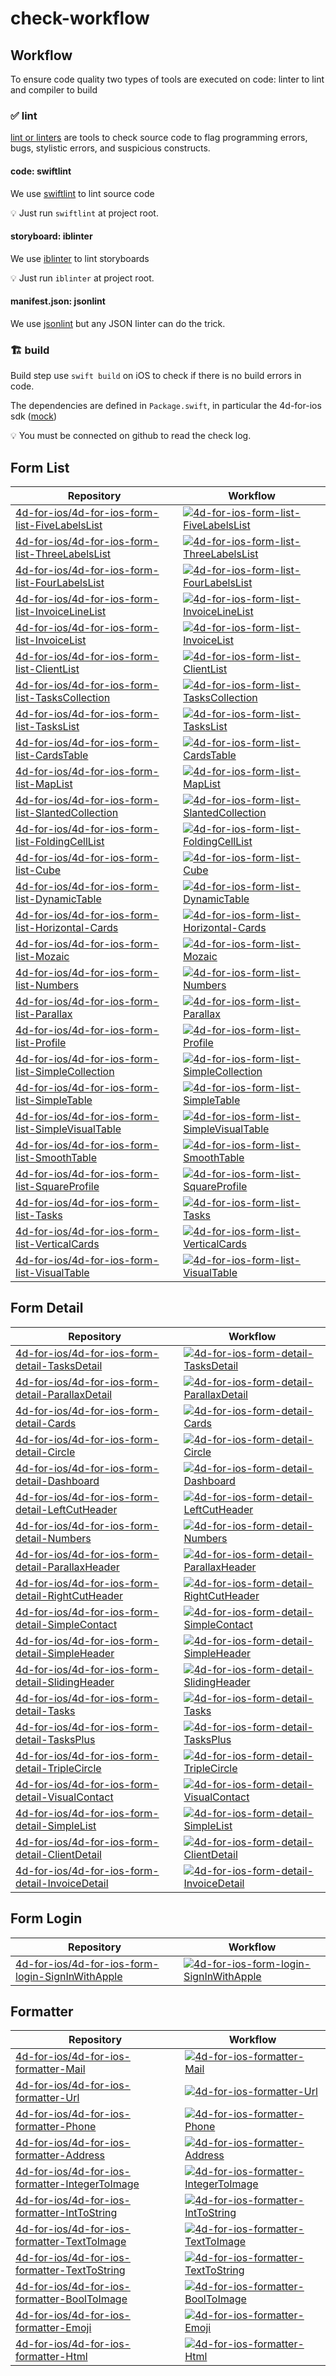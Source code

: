 # check-workflow

## Workflow

To ensure code quality two types of tools are executed on code: linter to lint and compiler to build

### ✅ lint

[lint or linters](https://en.wikipedia.org/wiki/Lint_(software)) are tools to check source code to flag programming errors, bugs, stylistic errors, and suspicious constructs.

#### code: swiftlint

We use [swiftlint](https://github.com/realm/SwiftLint) to lint source code

💡 Just run `swiftlint` at project root.

#### storyboard: iblinter

We use [iblinter](https://github.com/IBDecodable/IBLinter) to lint storyboards

💡 Just run `iblinter` at project root.

#### manifest.json: jsonlint

We use [jsonlint](https://github.com/zaach/jsonlint) but any JSON linter can do the trick.

### 🏗️ build

Build step use `swift build` on iOS to check if there is no build errors in code.

The dependencies are defined in `Package.swift`, in particular the 4d-for-ios sdk ([mock](https://github.com/4d-for-ios/QMobileUI))


💡 You must be connected on github to read the check log.

## Form List
 | Repository | Workflow |
 | ---------- | -------- |
 |[4d-for-ios/4d-for-ios-form-list-FiveLabelsList](https://github.com/4d-for-ios/4d-for-ios-form-list-FiveLabelsList) | [![4d-for-ios-form-list-FiveLabelsList](https://github.com/4d-for-ios/4d-for-ios-form-list-FiveLabelsList/workflows/check/badge.svg)](https://github.com/4d-for-ios/4d-for-ios-form-list-FiveLabelsList/actions?workflow=check)|
|[4d-for-ios/4d-for-ios-form-list-ThreeLabelsList](https://github.com/4d-for-ios/4d-for-ios-form-list-ThreeLabelsList) | [![4d-for-ios-form-list-ThreeLabelsList](https://github.com/4d-for-ios/4d-for-ios-form-list-ThreeLabelsList/workflows/check/badge.svg)](https://github.com/4d-for-ios/4d-for-ios-form-list-ThreeLabelsList/actions?workflow=check)|
|[4d-for-ios/4d-for-ios-form-list-FourLabelsList](https://github.com/4d-for-ios/4d-for-ios-form-list-FourLabelsList) | [![4d-for-ios-form-list-FourLabelsList](https://github.com/4d-for-ios/4d-for-ios-form-list-FourLabelsList/workflows/check/badge.svg)](https://github.com/4d-for-ios/4d-for-ios-form-list-FourLabelsList/actions?workflow=check)|
  |[4d-for-ios/4d-for-ios-form-list-InvoiceLineList](https://github.com/4d-for-ios/4d-for-ios-form-list-InvoiceLineList) | [![4d-for-ios-form-list-InvoiceLineList](https://github.com/4d-for-ios/4d-for-ios-form-list-InvoiceLineList/workflows/check/badge.svg)](https://github.com/4d-for-ios/4d-for-ios-form-list-InvoiceLineList/actions?workflow=check)|
  |[4d-for-ios/4d-for-ios-form-list-InvoiceList](https://github.com/4d-for-ios/4d-for-ios-form-list-InvoiceList) | [![4d-for-ios-form-list-InvoiceList](https://github.com/4d-for-ios/4d-for-ios-form-list-InvoiceList/workflows/check/badge.svg)](https://github.com/4d-for-ios/4d-for-ios-form-list-InvoiceList/actions?workflow=check)|
 |[4d-for-ios/4d-for-ios-form-list-ClientList](https://github.com/4d-for-ios/4d-for-ios-form-list-ClientList) | [![4d-for-ios-form-list-ClientList](https://github.com/4d-for-ios/4d-for-ios-form-list-ClientList/workflows/check/badge.svg)](https://github.com/4d-for-ios/4d-for-ios-form-list-ClientList/actions?workflow=check)|
 |[4d-for-ios/4d-for-ios-form-list-TasksCollection](https://github.com/4d-for-ios/4d-for-ios-form-list-TasksCollection) | [![4d-for-ios-form-list-TasksCollection](https://github.com/4d-for-ios/4d-for-ios-form-list-TasksCollection/workflows/check/badge.svg)](https://github.com/4d-for-ios/4d-for-ios-form-list-TasksCollection/actions?workflow=check)|
 |[4d-for-ios/4d-for-ios-form-list-TasksList](https://github.com/4d-for-ios/4d-for-ios-form-list-TasksList) | [![4d-for-ios-form-list-TasksList](https://github.com/4d-for-ios/4d-for-ios-form-list-TasksList/workflows/check/badge.svg)](https://github.com/4d-for-ios/4d-for-ios-form-list-TasksList/actions?workflow=check)|
 |[4d-for-ios/4d-for-ios-form-list-CardsTable](https://github.com/4d-for-ios/4d-for-ios-form-list-CardsTable) | [![4d-for-ios-form-list-CardsTable](https://github.com/4d-for-ios/4d-for-ios-form-list-CardsTable/workflows/check/badge.svg)](https://github.com/4d-for-ios/4d-for-ios-form-list-CardsTable/actions?workflow=check)|
 |[4d-for-ios/4d-for-ios-form-list-MapList](https://github.com/4d-for-ios/4d-for-ios-form-list-MapList) | [![4d-for-ios-form-list-MapList](https://github.com/4d-for-ios/4d-for-ios-form-list-MapList/workflows/check/badge.svg)](https://github.com/4d-for-ios/4d-for-ios-form-list-MapList/actions?workflow=check)|
 |[4d-for-ios/4d-for-ios-form-list-SlantedCollection](https://github.com/4d-for-ios/4d-for-ios-form-list-SlantedCollection) | [![4d-for-ios-form-list-SlantedCollection](https://github.com/4d-for-ios/4d-for-ios-form-list-SlantedCollection/workflows/check/badge.svg)](https://github.com/4d-for-ios/4d-for-ios-form-list-SlantedCollection/actions?workflow=check)|
 |[4d-for-ios/4d-for-ios-form-list-FoldingCellList](https://github.com/4d-for-ios/4d-for-ios-form-list-FoldingCellList) | [![4d-for-ios-form-list-FoldingCellList](https://github.com/4d-for-ios/4d-for-ios-form-list-FoldingCellList/workflows/check/badge.svg)](https://github.com/4d-for-ios/4d-for-ios-form-list-FoldingCellList/actions?workflow=check)|
 |[4d-for-ios/4d-for-ios-form-list-Cube](https://github.com/4d-for-ios/4d-for-ios-form-list-Cube) | [![4d-for-ios-form-list-Cube](https://github.com/4d-for-ios/4d-for-ios-form-list-Cube/workflows/check/badge.svg)](https://github.com/4d-for-ios/4d-for-ios-form-list-Cube/actions?workflow=check)|
 |[4d-for-ios/4d-for-ios-form-list-DynamicTable](https://github.com/4d-for-ios/4d-for-ios-form-list-DynamicTable) | [![4d-for-ios-form-list-DynamicTable](https://github.com/4d-for-ios/4d-for-ios-form-list-DynamicTable/workflows/check/badge.svg)](https://github.com/4d-for-ios/4d-for-ios-form-list-DynamicTable/actions?workflow=check)|
 |[4d-for-ios/4d-for-ios-form-list-Horizontal-Cards](https://github.com/4d-for-ios/4d-for-ios-form-list-Horizontal-Cards) | [![4d-for-ios-form-list-Horizontal-Cards](https://github.com/4d-for-ios/4d-for-ios-form-list-Horizontal-Cards/workflows/check/badge.svg)](https://github.com/4d-for-ios/4d-for-ios-form-list-Horizontal-Cards/actions?workflow=check)|
 |[4d-for-ios/4d-for-ios-form-list-Mozaic](https://github.com/4d-for-ios/4d-for-ios-form-list-Mozaic) | [![4d-for-ios-form-list-Mozaic](https://github.com/4d-for-ios/4d-for-ios-form-list-Mozaic/workflows/check/badge.svg)](https://github.com/4d-for-ios/4d-for-ios-form-list-Mozaic/actions?workflow=check)|
 |[4d-for-ios/4d-for-ios-form-list-Numbers](https://github.com/4d-for-ios/4d-for-ios-form-list-Numbers) | [![4d-for-ios-form-list-Numbers](https://github.com/4d-for-ios/4d-for-ios-form-list-Numbers/workflows/check/badge.svg)](https://github.com/4d-for-ios/4d-for-ios-form-list-Numbers/actions?workflow=check)|
 |[4d-for-ios/4d-for-ios-form-list-Parallax](https://github.com/4d-for-ios/4d-for-ios-form-list-Parallax) | [![4d-for-ios-form-list-Parallax](https://github.com/4d-for-ios/4d-for-ios-form-list-Parallax/workflows/check/badge.svg)](https://github.com/4d-for-ios/4d-for-ios-form-list-Parallax/actions?workflow=check)|
 |[4d-for-ios/4d-for-ios-form-list-Profile](https://github.com/4d-for-ios/4d-for-ios-form-list-Profile) | [![4d-for-ios-form-list-Profile](https://github.com/4d-for-ios/4d-for-ios-form-list-Profile/workflows/check/badge.svg)](https://github.com/4d-for-ios/4d-for-ios-form-list-Profile/actions?workflow=check)|
 |[4d-for-ios/4d-for-ios-form-list-SimpleCollection](https://github.com/4d-for-ios/4d-for-ios-form-list-SimpleCollection) | [![4d-for-ios-form-list-SimpleCollection](https://github.com/4d-for-ios/4d-for-ios-form-list-SimpleCollection/workflows/check/badge.svg)](https://github.com/4d-for-ios/4d-for-ios-form-list-SimpleCollection/actions?workflow=check)|
 |[4d-for-ios/4d-for-ios-form-list-SimpleTable](https://github.com/4d-for-ios/4d-for-ios-form-list-SimpleTable) | [![4d-for-ios-form-list-SimpleTable](https://github.com/4d-for-ios/4d-for-ios-form-list-SimpleTable/workflows/check/badge.svg)](https://github.com/4d-for-ios/4d-for-ios-form-list-SimpleTable/actions?workflow=check)|
 |[4d-for-ios/4d-for-ios-form-list-SimpleVisualTable](https://github.com/4d-for-ios/4d-for-ios-form-list-SimpleVisualTable) | [![4d-for-ios-form-list-SimpleVisualTable](https://github.com/4d-for-ios/4d-for-ios-form-list-SimpleVisualTable/workflows/check/badge.svg)](https://github.com/4d-for-ios/4d-for-ios-form-list-SimpleVisualTable/actions?workflow=check)|
 |[4d-for-ios/4d-for-ios-form-list-SmoothTable](https://github.com/4d-for-ios/4d-for-ios-form-list-SmoothTable) | [![4d-for-ios-form-list-SmoothTable](https://github.com/4d-for-ios/4d-for-ios-form-list-SmoothTable/workflows/check/badge.svg)](https://github.com/4d-for-ios/4d-for-ios-form-list-SmoothTable/actions?workflow=check)|
 |[4d-for-ios/4d-for-ios-form-list-SquareProfile](https://github.com/4d-for-ios/4d-for-ios-form-list-SquareProfile) | [![4d-for-ios-form-list-SquareProfile](https://github.com/4d-for-ios/4d-for-ios-form-list-SquareProfile/workflows/check/badge.svg)](https://github.com/4d-for-ios/4d-for-ios-form-list-SquareProfile/actions?workflow=check)|
 |[4d-for-ios/4d-for-ios-form-list-Tasks](https://github.com/4d-for-ios/4d-for-ios-form-list-Tasks) | [![4d-for-ios-form-list-Tasks](https://github.com/4d-for-ios/4d-for-ios-form-list-Tasks/workflows/check/badge.svg)](https://github.com/4d-for-ios/4d-for-ios-form-list-Tasks/actions?workflow=check)|
 |[4d-for-ios/4d-for-ios-form-list-VerticalCards](https://github.com/4d-for-ios/4d-for-ios-form-list-VerticalCards) | [![4d-for-ios-form-list-VerticalCards](https://github.com/4d-for-ios/4d-for-ios-form-list-VerticalCards/workflows/check/badge.svg)](https://github.com/4d-for-ios/4d-for-ios-form-list-VerticalCards/actions?workflow=check)|
 |[4d-for-ios/4d-for-ios-form-list-VisualTable](https://github.com/4d-for-ios/4d-for-ios-form-list-VisualTable) | [![4d-for-ios-form-list-VisualTable](https://github.com/4d-for-ios/4d-for-ios-form-list-VisualTable/workflows/check/badge.svg)](https://github.com/4d-for-ios/4d-for-ios-form-list-VisualTable/actions?workflow=check)|
## Form Detail
 | Repository | Workflow |
 | ---------- | -------- |
 |[4d-for-ios/4d-for-ios-form-detail-TasksDetail](https://github.com/4d-for-ios/4d-for-ios-form-detail-TasksDetail) | [![4d-for-ios-form-detail-TasksDetail](https://github.com/4d-for-ios/4d-for-ios-form-detail-TasksDetail/workflows/check/badge.svg)](https://github.com/4d-for-ios/4d-for-ios-form-detail-TasksDetail/actions?workflow=check)|
 |[4d-for-ios/4d-for-ios-form-detail-ParallaxDetail](https://github.com/4d-for-ios/4d-for-ios-form-detail-ParallaxDetail) | [![4d-for-ios-form-detail-ParallaxDetail](https://github.com/4d-for-ios/4d-for-ios-form-detail-ParallaxDetail/workflows/check/badge.svg)](https://github.com/4d-for-ios/4d-for-ios-form-detail-ParallaxDetail/actions?workflow=check)|
 |[4d-for-ios/4d-for-ios-form-detail-Cards](https://github.com/4d-for-ios/4d-for-ios-form-detail-Cards) | [![4d-for-ios-form-detail-Cards](https://github.com/4d-for-ios/4d-for-ios-form-detail-Cards/workflows/check/badge.svg)](https://github.com/4d-for-ios/4d-for-ios-form-detail-Cards/actions?workflow=check)|
 |[4d-for-ios/4d-for-ios-form-detail-Circle](https://github.com/4d-for-ios/4d-for-ios-form-detail-Circle) | [![4d-for-ios-form-detail-Circle](https://github.com/4d-for-ios/4d-for-ios-form-detail-Circle/workflows/check/badge.svg)](https://github.com/4d-for-ios/4d-for-ios-form-detail-Circle/actions?workflow=check)|
 |[4d-for-ios/4d-for-ios-form-detail-Dashboard](https://github.com/4d-for-ios/4d-for-ios-form-detail-Dashboard) | [![4d-for-ios-form-detail-Dashboard](https://github.com/4d-for-ios/4d-for-ios-form-detail-Dashboard/workflows/check/badge.svg)](https://github.com/4d-for-ios/4d-for-ios-form-detail-Dashboard/actions?workflow=check)|
 |[4d-for-ios/4d-for-ios-form-detail-LeftCutHeader](https://github.com/4d-for-ios/4d-for-ios-form-detail-LeftCutHeader) | [![4d-for-ios-form-detail-LeftCutHeader](https://github.com/4d-for-ios/4d-for-ios-form-detail-LeftCutHeader/workflows/check/badge.svg)](https://github.com/4d-for-ios/4d-for-ios-form-detail-LeftCutHeader/actions?workflow=check)|
 |[4d-for-ios/4d-for-ios-form-detail-Numbers](https://github.com/4d-for-ios/4d-for-ios-form-detail-Numbers) | [![4d-for-ios-form-detail-Numbers](https://github.com/4d-for-ios/4d-for-ios-form-detail-Numbers/workflows/check/badge.svg)](https://github.com/4d-for-ios/4d-for-ios-form-detail-Numbers/actions?workflow=check)|
 |[4d-for-ios/4d-for-ios-form-detail-ParallaxHeader](https://github.com/4d-for-ios/4d-for-ios-form-detail-ParallaxHeader) | [![4d-for-ios-form-detail-ParallaxHeader](https://github.com/4d-for-ios/4d-for-ios-form-detail-ParallaxHeader/workflows/check/badge.svg)](https://github.com/4d-for-ios/4d-for-ios-form-detail-ParallaxHeader/actions?workflow=check)|
 |[4d-for-ios/4d-for-ios-form-detail-RightCutHeader](https://github.com/4d-for-ios/4d-for-ios-form-detail-RightCutHeader) | [![4d-for-ios-form-detail-RightCutHeader](https://github.com/4d-for-ios/4d-for-ios-form-detail-RightCutHeader/workflows/check/badge.svg)](https://github.com/4d-for-ios/4d-for-ios-form-detail-RightCutHeader/actions?workflow=check)|
 |[4d-for-ios/4d-for-ios-form-detail-SimpleContact](https://github.com/4d-for-ios/4d-for-ios-form-detail-SimpleContact) | [![4d-for-ios-form-detail-SimpleContact](https://github.com/4d-for-ios/4d-for-ios-form-detail-SimpleContact/workflows/check/badge.svg)](https://github.com/4d-for-ios/4d-for-ios-form-detail-SimpleContact/actions?workflow=check)|
 |[4d-for-ios/4d-for-ios-form-detail-SimpleHeader](https://github.com/4d-for-ios/4d-for-ios-form-detail-SimpleHeader) | [![4d-for-ios-form-detail-SimpleHeader](https://github.com/4d-for-ios/4d-for-ios-form-detail-SimpleHeader/workflows/check/badge.svg)](https://github.com/4d-for-ios/4d-for-ios-form-detail-SimpleHeader/actions?workflow=check)|
 |[4d-for-ios/4d-for-ios-form-detail-SlidingHeader](https://github.com/4d-for-ios/4d-for-ios-form-detail-SlidingHeader) | [![4d-for-ios-form-detail-SlidingHeader](https://github.com/4d-for-ios/4d-for-ios-form-detail-SlidingHeader/workflows/check/badge.svg)](https://github.com/4d-for-ios/4d-for-ios-form-detail-SlidingHeader/actions?workflow=check)|
 |[4d-for-ios/4d-for-ios-form-detail-Tasks](https://github.com/4d-for-ios/4d-for-ios-form-detail-Tasks) | [![4d-for-ios-form-detail-Tasks](https://github.com/4d-for-ios/4d-for-ios-form-detail-Tasks/workflows/check/badge.svg)](https://github.com/4d-for-ios/4d-for-ios-form-detail-Tasks/actions?workflow=check)|
 |[4d-for-ios/4d-for-ios-form-detail-TasksPlus](https://github.com/4d-for-ios/4d-for-ios-form-detail-TasksPlus) | [![4d-for-ios-form-detail-TasksPlus](https://github.com/4d-for-ios/4d-for-ios-form-detail-TasksPlus/workflows/check/badge.svg)](https://github.com/4d-for-ios/4d-for-ios-form-detail-TasksPlus/actions?workflow=check)|
 |[4d-for-ios/4d-for-ios-form-detail-TripleCircle](https://github.com/4d-for-ios/4d-for-ios-form-detail-TripleCircle) | [![4d-for-ios-form-detail-TripleCircle](https://github.com/4d-for-ios/4d-for-ios-form-detail-TripleCircle/workflows/check/badge.svg)](https://github.com/4d-for-ios/4d-for-ios-form-detail-TripleCircle/actions?workflow=check)|
 |[4d-for-ios/4d-for-ios-form-detail-VisualContact](https://github.com/4d-for-ios/4d-for-ios-form-detail-VisualContact) | [![4d-for-ios-form-detail-VisualContact](https://github.com/4d-for-ios/4d-for-ios-form-detail-VisualContact/workflows/check/badge.svg)](https://github.com/4d-for-ios/4d-for-ios-form-detail-VisualContact/actions?workflow=check)|
 |[4d-for-ios/4d-for-ios-form-detail-SimpleList](https://github.com/4d-for-ios/4d-for-ios-form-detail-SimpleList) | [![4d-for-ios-form-detail-SimpleList](https://github.com/4d-for-ios/4d-for-ios-form-detail-SimpleList/workflows/check/badge.svg)](https://github.com/4d-for-ios/4d-for-ios-form-detail-SimpleList/actions?workflow=check)|
  |[4d-for-ios/4d-for-ios-form-detail-ClientDetail](https://github.com/4d-for-ios/4d-for-ios-form-detail-ClientDetail) | [![4d-for-ios-form-detail-ClientDetail](https://github.com/4d-for-ios/4d-for-ios-form-detail-ClientDetail/workflows/check/badge.svg)](https://github.com/4d-for-ios/4d-for-ios-form-detail-ClientDetail/actions?workflow=check)|
  |[4d-for-ios/4d-for-ios-form-detail-InvoiceDetail](https://github.com/4d-for-ios/4d-for-ios-form-detail-InvoiceDetail) | [![4d-for-ios-form-detail-InvoiceDetail](https://github.com/4d-for-ios/4d-for-ios-form-detail-InvoiceDetail/workflows/check/badge.svg)](https://github.com/4d-for-ios/4d-for-ios-form-detail-InvoiceDetail/actions?workflow=check)|
## Form Login
 | Repository | Workflow |
 | ---------- | -------- |
   |[4d-for-ios/4d-for-ios-form-login-SignInWithApple](https://github.com/4d-for-ios/4d-for-ios-form-login-SignInWithApple) | [![4d-for-ios-form-login-SignInWithApple](https://github.com/4d-for-ios/4d-for-ios-form-login-SignInWithApple/workflows/check/badge.svg)](https://github.com/4d-for-ios/4d-for-ios-form-login-SignInWithApple/actions?workflow=check)|
## Formatter

 | Repository | Workflow |
 | ---------- | -------- |
 |[4d-for-ios/4d-for-ios-formatter-Mail](https://github.com/4d-for-ios/4d-for-ios-formatter-Mail) | [![4d-for-ios-formatter-Mail](https://github.com/4d-for-ios/4d-for-ios-formatter-Mail/workflows/check/badge.svg)](https://github.com/4d-for-ios/4d-for-ios-formatter-Mail/actions?workflow=check)|
 |[4d-for-ios/4d-for-ios-formatter-Url](https://github.com/4d-for-ios/4d-for-ios-formatter-Url) | [![4d-for-ios-formatter-Url](https://github.com/4d-for-ios/4d-for-ios-formatter-Url/workflows/check/badge.svg)](https://github.com/4d-for-ios/4d-for-ios-formatter-Url/actions?workflow=check)|
 |[4d-for-ios/4d-for-ios-formatter-Phone](https://github.com/4d-for-ios/4d-for-ios-formatter-Phone) | [![4d-for-ios-formatter-Phone](https://github.com/4d-for-ios/4d-for-ios-formatter-Phone/workflows/check/badge.svg)](https://github.com/4d-for-ios/4d-for-ios-formatter-Phone/actions?workflow=check)|
 |[4d-for-ios/4d-for-ios-formatter-Address](https://github.com/4d-for-ios/4d-for-ios-formatter-Address) | [![4d-for-ios-formatter-Address](https://github.com/4d-for-ios/4d-for-ios-formatter-Address/workflows/check/badge.svg)](https://github.com/4d-for-ios/4d-for-ios-formatter-Address/actions?workflow=check)|
 |[4d-for-ios/4d-for-ios-formatter-IntegerToImage](https://github.com/4d-for-ios/4d-for-ios-formatter-IntegerToImage) | [![4d-for-ios-formatter-IntegerToImage](https://github.com/4d-for-ios/4d-for-ios-formatter-IntegerToImage/workflows/check/badge.svg)](https://github.com/4d-for-ios/4d-for-ios-formatter-IntegerToImage/actions?workflow=check)|
 |[4d-for-ios/4d-for-ios-formatter-IntToString](https://github.com/4d-for-ios/4d-for-ios-formatter-IntToString) | [![4d-for-ios-formatter-IntToString](https://github.com/4d-for-ios/4d-for-ios-formatter-IntToString/workflows/check/badge.svg)](https://github.com/4d-for-ios/4d-for-ios-formatter-IntToString/actions?workflow=check)|
 |[4d-for-ios/4d-for-ios-formatter-TextToImage](https://github.com/4d-for-ios/4d-for-ios-formatter-TextToImage) | [![4d-for-ios-formatter-TextToImage](https://github.com/4d-for-ios/4d-for-ios-formatter-TextToImage/workflows/check/badge.svg)](https://github.com/4d-for-ios/4d-for-ios-formatter-TextToImage/actions?workflow=check)|
 |[4d-for-ios/4d-for-ios-formatter-TextToString](https://github.com/4d-for-ios/4d-for-ios-formatter-TextToString) | [![4d-for-ios-formatter-TextToString](https://github.com/4d-for-ios/4d-for-ios-formatter-TextToString/workflows/check/badge.svg)](https://github.com/4d-for-ios/4d-for-ios-formatter-TextToString/actions?workflow=check)|
 |[4d-for-ios/4d-for-ios-formatter-BoolToImage](https://github.com/4d-for-ios/4d-for-ios-formatter-BoolToImage) | [![4d-for-ios-formatter-BoolToImage](https://github.com/4d-for-ios/4d-for-ios-formatter-BoolToImage/workflows/check/badge.svg)](https://github.com/4d-for-ios/4d-for-ios-formatter-BoolToImage/actions?workflow=check)|
 |[4d-for-ios/4d-for-ios-formatter-Emoji](https://github.com/4d-for-ios/4d-for-ios-formatter-Emoji) | [![4d-for-ios-formatter-Emoji](https://github.com/4d-for-ios/4d-for-ios-formatter-Emoji/workflows/check/badge.svg)](https://github.com/4d-for-ios/4d-for-ios-formatter-Emoji/actions?workflow=check)|
 |[4d-for-ios/4d-for-ios-formatter-Html](https://github.com/4d-for-ios/4d-for-ios-formatter-Html) | [![4d-for-ios-formatter-Html](https://github.com/4d-for-ios/4d-for-ios-formatter-Html/workflows/check/badge.svg)](https://github.com/4d-for-ios/4d-for-ios-formatter-Html/actions?workflow=check)|
